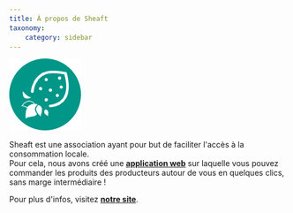 ```yaml
---
title: À propos de Sheaft
taxonomy:
    category: sidebar
---
```

![Sheaft](about.png)  
  
Sheaft est une association ayant pour but de faciliter l'accès à la consommation locale.  
Pour cela, nous avons créé une **[application web](https://app.sheaft.com/?target=_blank)** sur laquelle vous pouvez commander les produits des producteurs autour de vous en quelques clics, sans marge intermédiaire !  
  
Pour plus d'infos, visitez **[notre site](https://www.sheaft.com/?target=_blank)**.
